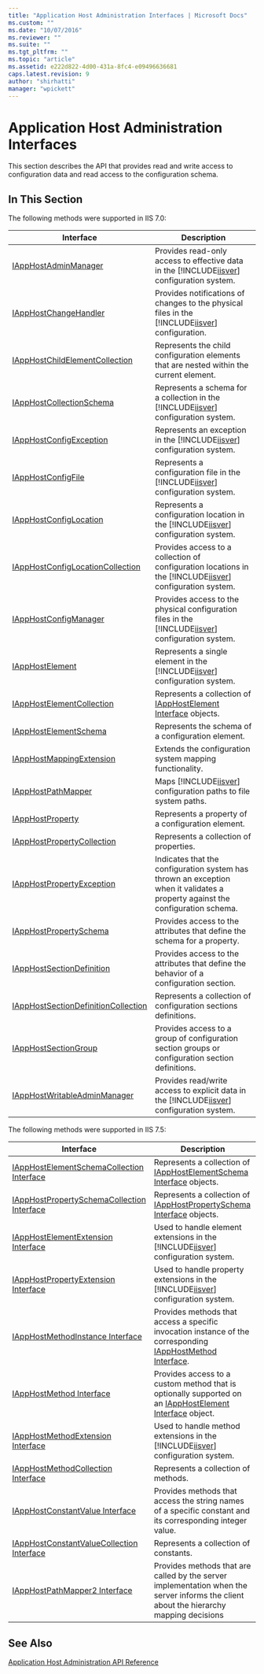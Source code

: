 ```yaml
---
title: "Application Host Administration Interfaces | Microsoft Docs"
ms.custom: ""
ms.date: "10/07/2016"
ms.reviewer: ""
ms.suite: ""
ms.tgt_pltfrm: ""
ms.topic: "article"
ms.assetid: e222d822-4d00-431a-8fc4-e09496636681
caps.latest.revision: 9
author: "shirhatti"
manager: "wpickett"
---
```

# Application Host Administration Interfaces
This section describes the API that provides read and write access to configuration data and read access to the configuration schema.  
  
## In This Section  
 The following methods were supported in IIS 7.0:  
  
|Interface|Description|  
|---------------|-----------------|  
|[IAppHostAdminManager](../../../webdevelopment-reference\native-code-api\webdev-native-api-reference/iapphostadminmanager-interface.md)|Provides read-only access to effective data in the [!INCLUDE[iisver](../../../wmi-provider/includes/iisver-md.md)] configuration system.|  
|[IAppHostChangeHandler](../../../webdevelopment-reference\native-code-api\webdev-native-api-reference/iapphostchangehandler-interface.md)|Provides notifications of changes to the physical files in the [!INCLUDE[iisver](../../../wmi-provider/includes/iisver-md.md)] configuration.|  
|[IAppHostChildElementCollection](../../../webdevelopment-reference\native-code-api\webdev-native-api-reference/iapphostchildelementcollection-interface.md)|Represents the child configuration elements that are nested within the current element.|  
|[IAppHostCollectionSchema](../../../webdevelopment-reference\native-code-api\webdev-native-api-reference/iapphostcollectionschema-interface.md)|Represents a schema for a collection in the [!INCLUDE[iisver](../../../wmi-provider/includes/iisver-md.md)] configuration system.|  
|[IAppHostConfigException](../../../webdevelopment-reference\native-code-api\webdev-native-api-reference/iapphostconfigexception-interface.md)|Represents an exception in the [!INCLUDE[iisver](../../../wmi-provider/includes/iisver-md.md)] configuration system.|  
|[IAppHostConfigFile](../../../webdevelopment-reference\native-code-api\webdev-native-api-reference/iapphostconfigfile-interface.md)|Represents a configuration file in the [!INCLUDE[iisver](../../../wmi-provider/includes/iisver-md.md)] configuration system.|  
|[IAppHostConfigLocation](../../../webdevelopment-reference\native-code-api\webdev-native-api-reference/iapphostconfiglocation-interface.md)|Represents a configuration location in the [!INCLUDE[iisver](../../../wmi-provider/includes/iisver-md.md)] configuration system.|  
|[IAppHostConfigLocationCollection](../../../webdevelopment-reference\native-code-api\webdev-native-api-reference/iapphostconfiglocationcollection-interface.md)|Provides access to a collection of configuration locations in the [!INCLUDE[iisver](../../../wmi-provider/includes/iisver-md.md)] configuration system.|  
|[IAppHostConfigManager](../../../webdevelopment-reference\native-code-api\webdev-native-api-reference/iapphostconfigmanager-interface.md)|Provides access to the physical configuration files in the [!INCLUDE[iisver](../../../wmi-provider/includes/iisver-md.md)] configuration system.|  
|[IAppHostElement](../../../webdevelopment-reference\native-code-api\webdev-native-api-reference/iapphostelement-interface.md)|Represents a single element in the [!INCLUDE[iisver](../../../wmi-provider/includes/iisver-md.md)] configuration system.|  
|[IAppHostElementCollection](../../../webdevelopment-reference\native-code-api\webdev-native-api-reference/iapphostelementcollection-interface.md)|Represents a collection of [IAppHostElement Interface](../../../webdevelopment-reference\native-code-api\webdev-native-api-reference/iapphostelement-interface.md) objects.|  
|[IAppHostElementSchema](../../../webdevelopment-reference\native-code-api\webdev-native-api-reference/iapphostelementschema-interface.md)|Represents the schema of a configuration element.|  
|[IAppHostMappingExtension](../../../webdevelopment-reference\native-code-api\webdev-native-api-reference/iapphostmappingextension-interface.md)|Extends the configuration system mapping functionality.|  
|[IAppHostPathMapper](../../../webdevelopment-reference\native-code-api\webdev-native-api-reference/iapphostpathmapper-interface.md)|Maps [!INCLUDE[iisver](../../../wmi-provider/includes/iisver-md.md)] configuration paths to file system paths.|  
|[IAppHostProperty](../../../webdevelopment-reference\native-code-api\webdev-native-api-reference/iapphostproperty-interface.md)|Represents a property of a configuration element.|  
|[IAppHostPropertyCollection](../../../webdevelopment-reference\native-code-api\webdev-native-api-reference/iapphostpropertycollection-interface.md)|Represents a collection of properties.|  
|[IAppHostPropertyException](../../../webdevelopment-reference\native-code-api\webdev-native-api-reference/iapphostpropertyexception-interface.md)|Indicates that the configuration system has thrown an exception when it validates a property against the configuration schema.|  
|[IAppHostPropertySchema](../../../webdevelopment-reference\native-code-api\webdev-native-api-reference/iapphostpropertyschema-interface.md)|Provides access to the attributes that define the schema for a property.|  
|[IAppHostSectionDefinition](../../../webdevelopment-reference\native-code-api\webdev-native-api-reference/iapphostsectiondefinition-interface.md)|Provides access to the attributes that define the behavior of a configuration section.|  
|[IAppHostSectionDefinitionCollection](../../../webdevelopment-reference\native-code-api\webdev-native-api-reference/iapphostsectiondefinitioncollection-interface.md)|Represents a collection of configuration sections definitions.|  
|[IAppHostSectionGroup](../../../webdevelopment-reference\native-code-api\webdev-native-api-reference/iapphostsectiongroup-interface.md)|Provides access to a group of configuration section groups or configuration section definitions.|  
|[IAppHostWritableAdminManager](../../../webdevelopment-reference\native-code-api\webdev-native-api-reference/iapphostwritableadminmanager-interface.md)|Provides read/write access to explicit data in the [!INCLUDE[iisver](../../../wmi-provider/includes/iisver-md.md)] configuration system.|  
  
 The following methods were supported in IIS 7.5:  
  
|Interface|Description|  
|---------------|-----------------|  
|[IAppHostElementSchemaCollection Interface](../../../webdevelopment-reference\native-code-api\webdev-native-api-reference/iapphostelementschemacollection-interface.md)|Represents a collection of [IAppHostElementSchema Interface](../../../webdevelopment-reference\native-code-api\webdev-native-api-reference/iapphostelementschema-interface.md) objects.|  
|[IAppHostPropertySchemaCollection Interface](../../../webdevelopment-reference\native-code-api\webdev-native-api-reference/iapphostpropertyschemacollection-interface.md)|Represents a collection of [IAppHostPropertySchema Interface](../../../webdevelopment-reference\native-code-api\webdev-native-api-reference/iapphostpropertyschema-interface.md) objects.|  
|[IAppHostElementExtension Interface](../../../webdevelopment-reference\native-code-api\webdev-native-api-reference/iapphostelementextension-interface.md)|Used to handle element extensions in the [!INCLUDE[iisver](../../../wmi-provider/includes/iisver-md.md)] configuration system.|  
|[IAppHostPropertyExtension Interface](../../../webdevelopment-reference\native-code-api\webdev-native-api-reference/iapphostpropertyextension-interface.md)|Used to handle property extensions in the [!INCLUDE[iisver](../../../wmi-provider/includes/iisver-md.md)] configuration system.|  
|[IAppHostMethodInstance Interface](../../../webdevelopment-reference\native-code-api\webdev-native-api-reference/iapphostmethodinstance-interface.md)|Provides methods that access a specific invocation instance of the corresponding [IAppHostMethod Interface](../../../webdevelopment-reference\native-code-api\webdev-native-api-reference/iapphostmethod-interface.md).|  
|[IAppHostMethod Interface](../../../webdevelopment-reference\native-code-api\webdev-native-api-reference/iapphostmethod-interface.md)|Provides access to a custom method that is optionally supported on an [IAppHostElement Interface](../../../webdevelopment-reference\native-code-api\webdev-native-api-reference/iapphostelement-interface.md) object.|  
|[IAppHostMethodExtension Interface](../../../webdevelopment-reference\native-code-api\webdev-native-api-reference/iapphostmethodextension-interface.md)|Used to handle method extensions in the [!INCLUDE[iisver](../../../wmi-provider/includes/iisver-md.md)] configuration system.|  
|[IAppHostMethodCollection Interface](../../../webdevelopment-reference\native-code-api\webdev-native-api-reference/iapphostmethodcollection-interface.md)|Represents a collection of methods.|  
|[IAppHostConstantValue Interface](../../../webdevelopment-reference\native-code-api\webdev-native-api-reference/iapphostconstantvalue-interface.md)|Provides methods that access the string names of a specific constant and its corresponding integer value.|  
|[IAppHostConstantValueCollection Interface](../../../webdevelopment-reference\native-code-api\webdev-native-api-reference/iapphostconstantvaluecollection-interface.md)|Represents a collection of constants.|  
|[IAppHostPathMapper2 Interface](../../../webdevelopment-reference\native-code-api\webdev-native-api-reference/iapphostpathmapper2-interface.md)|Provides methods that are called by the server implementation when the server informs the client about the hierarchy mapping decisions|  
  
## See Also  
 [Application Host Administration API Reference](../../../webdevelopment-reference\native-code-api\webdev-native-api-reference/application-host-administration-api-reference.md)